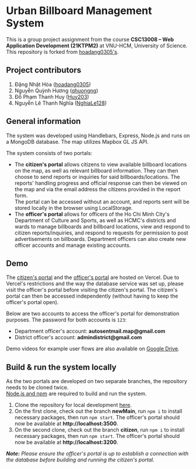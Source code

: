 # Urban Billboard Management System

This is a group project assignment from the course **CSC13008 – Web Application Development (21KTPM2)** at VNU-HCM, University of Science. This repository is forked from [hoadang0305's](https://github.com/hoadang0305/Map-Application).

## Project contributors
1. Đặng Nhật Hòa ([hoadang0305](https://github.com/hoadang0305))
2. Nguyễn Quỳnh Hương ([qhuongng](https://github.com/qhuongng))
3. Đỗ Phạm Thanh Huy ([Huy203](https://github.com/Huy203))
4. Nguyễn Lê Thanh Nghĩa ([NghiaLe128](https://github.com/NghiaLe128))

## General information
The system was developed using Handlebars, Express, Node.js and runs on a MongoDB database. The map utilizes Mapbox GL JS API.

The system consists of two portals:
- The **citizen's portal** allows citizens to view available billboard locations on the map, as well as relevant billboard information. They can then choose to send reports or inquiries for said billboards/locations. The reports' handling progress and official response can then be viewed on the map and via the email address the citizens provided in the report form.\
  The portal can be accessed without an account, and reports sent will be stored locally in the browser using LocalStorage.
- The **officer's portal** allows for officers of the Ho Chi Minh City's Department of Culture and Sports, as well as HCMC's districts and wards to manage billboards and billboard locations, view and respond to citizen reports/inquiries, and respond to requests for permission to post advertisements on billboards. Department officers can also create new officer accounts and manage existing accounts.

## Demo
The [citizen's portal](https://citizen-mapapp.vercel.app/) and the [officer's portal](https://officer-mapapp.vercel.app/) are hosted on Vercel. Due to Vercel's restrictions and the way the database service was set up, please visit the officer's portal before visiting the citizen's portal. The citizen's portal can then be accessed independently (without having to keep the officer's portal open).

Below are two accounts to access the officer's portal for demonstration purposes. The password for both accounts is `123`:
- Department officer's account: **autosentmail.map<i></i>@gmail.com**
- District officer's account: **admindistrict<i></i>@gmail.com**

Demo videos for example user flows are also available on [Google Drive](https://drive.google.com/drive/folders/1SpzVwb6Bj5IoxUcu9MwaVFsWVndVrl82?usp=sharing).

## Build & run the system locally
As the two portals are developed on two separate branches, the repository needs to be cloned twice.\
[Node.js and npm](https://docs.npmjs.com/downloading-and-installing-node-js-and-npm) are required to build and run the system.

1. Clone the repository for local development [here](https://github.com/hoadang0305/Map-Application).
2. On the first clone, check out the branch **newMain**, run `npm i` to install necessary packages, then run `npm start`. The officer's portal should now be available at **http<i></i>://localhost:3500**.
3. On the second clone, check out the branch **citizen**, run `npm i` to install necessary packages, then run `npm start`. The officer's portal should now be available at **http<i></i>://localhost:3200**.

***Note:** Please ensure the officer's portal is up to establish a connection with the database before building and running the citizen's portal.*
